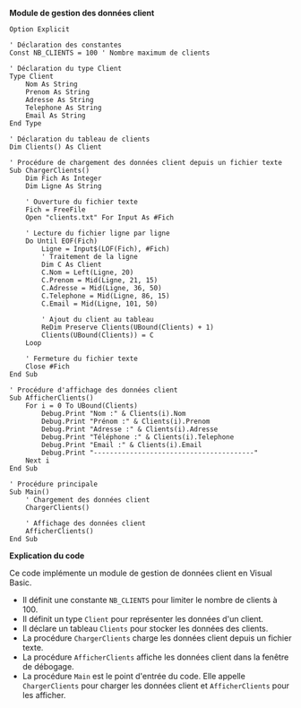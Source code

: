 **Module de gestion des données client**

```visual basic
Option Explicit

' Déclaration des constantes
Const NB_CLIENTS = 100 ' Nombre maximum de clients

' Déclaration du type Client
Type Client
    Nom As String
    Prenom As String
    Adresse As String
    Telephone As String
    Email As String
End Type

' Déclaration du tableau de clients
Dim Clients() As Client

' Procédure de chargement des données client depuis un fichier texte
Sub ChargerClients()
    Dim Fich As Integer
    Dim Ligne As String

    ' Ouverture du fichier texte
    Fich = FreeFile
    Open "clients.txt" For Input As #Fich

    ' Lecture du fichier ligne par ligne
    Do Until EOF(Fich)
        Ligne = Input$(LOF(Fich), #Fich)
        ' Traitement de la ligne
        Dim C As Client
        C.Nom = Left(Ligne, 20)
        C.Prenom = Mid(Ligne, 21, 15)
        C.Adresse = Mid(Ligne, 36, 50)
        C.Telephone = Mid(Ligne, 86, 15)
        C.Email = Mid(Ligne, 101, 50)

        ' Ajout du client au tableau
        ReDim Preserve Clients(UBound(Clients) + 1)
        Clients(UBound(Clients)) = C
    Loop

    ' Fermeture du fichier texte
    Close #Fich
End Sub

' Procédure d'affichage des données client
Sub AfficherClients()
    For i = 0 To UBound(Clients)
        Debug.Print "Nom :" & Clients(i).Nom
        Debug.Print "Prénom :" & Clients(i).Prenom
        Debug.Print "Adresse :" & Clients(i).Adresse
        Debug.Print "Téléphone :" & Clients(i).Telephone
        Debug.Print "Email :" & Clients(i).Email
        Debug.Print "----------------------------------------"
    Next i
End Sub

' Procédure principale
Sub Main()
    ' Chargement des données client
    ChargerClients()

    ' Affichage des données client
    AfficherClients()
End Sub
```

**Explication du code**

Ce code implémente un module de gestion de données client en Visual Basic.

* Il définit une constante `NB_CLIENTS` pour limiter le nombre de clients à 100.
* Il définit un type `Client` pour représenter les données d'un client.
* Il déclare un tableau `Clients` pour stocker les données des clients.
* La procédure `ChargerClients` charge les données client depuis un fichier texte.
* La procédure `AfficherClients` affiche les données client dans la fenêtre de débogage.
* La procédure `Main` est le point d'entrée du code. Elle appelle `ChargerClients` pour charger les données client et `AfficherClients` pour les afficher.